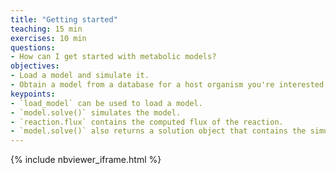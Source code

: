```yaml
---
title: "Getting started"
teaching: 15 min
exercises: 10 min
questions:
- How can I get started with metabolic models?
objectives:
- Load a model and simulate it.
- Obtain a model from a database for a host organism you're interested in and simulate it.
keypoints:
- `load_model` can be used to load a model.
- `model.solve()` simulates the model.
- `reaction.flux` contains the computed flux of the reaction.
- `model.solve()` also returns a solution object that contains the simulation results.
---
```


{% include nbviewer_iframe.html %}
